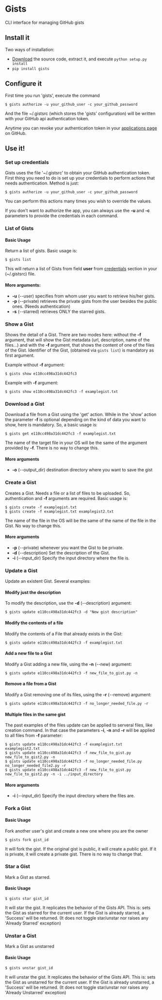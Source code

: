 Gists
=====

CLI interface for managing GitHub gists

Install it
----------

Two ways of installation:

* [Download](https://github.com/jdevesa/gists/zipball/master) the source code, extract it, and execute `python setup.py install`
* `pip install gists`

Configure it
------------

First time you run 'gists', execute the command

<!-- language: bash -->

    $ gists authorize -u your_github_user -c your_github_password


And the file ~/.gistsrc (which stores the 'gists' configuration) will be written
with your GitHub api authentication token.

Anytime you can revoke your authentication token in your [applications page](https://github.com/settings/applications) on GitHub.

Use it!
-------

### Set up credentials ###

Gists uses the file '~/.gistsrc' to obtain your GitHub authentication token. First thing you need to do is set up your
credentials to perform actions that needs authentication. Method is just:

<!-- language: bash -->

    $ gists authorize -u your_github_user -c your_github_password

<!-- language: lang-none -->

You can perform this actions many times you wish to override the values.

If you don't want to authorize the app, you can always use the **-u** and **-c** parameters to provide the
credentials in each command.


### List of Gists ###

#### Basic Usage ####

Return a list of gists. Basic usage is:

<!-- language: bash -->

    $ gists list

<!-- language: lang-none -->

This will return a list of Gists from field __user__ from [credentials]() section in your (~/.gistsrc) file. 

#### More arguments: ####

* __-u__ (--user) specifies from whom user you want to retrieve his/her gists.
* __-p__ (--private) retrieves the private gists from the user besides the public ones. (Needs authentication)
* __-s__ (--starred) retrieves ONLY the starred gists.



### Show a Gist ###


Shows the detail of a Gist. There are two modes here: without the __-f__ argument, that will show the Gist metadata (url, description, name of the files...) and with the __-f__ argument, that shows the content of one of the files of the Gist. Identifier of the Gist, (obtained via `gists list`) is mandatory as first argument.

Example without __-f__ argument:

<!-- language:bash -->

    $ gists show e110cc498a31dc442fc3

<!-- language: lang-none -->

Example with __-f__ argument:

<!-- language: bash -->

    $ gists show e110cc498a31dc442fc3 -f examplegist.txt

<!-- language: lang-none -->


### Download a Gist ###

Download a file from a Gist using the 'get' action. While in the 'show' action the parameter __-f__ is optional depending on the kind of data you want to show, here is mandatory. So, a basic usage is:

<!-- language: bash -->

    $ gists get e110cc498a31dc442fc3 -f examplegist.txt

<!-- language: lang-none -->

The name of the target file in your OS will be the same of the argument provided by __-f__. There is no way to change this.

#### More arguments ####

* __-o__ (--output\_dir) destination directory where you want to save the gist


### Create a Gist ###

Creates a Gist. Needs a file or a list of files to be uploaded. So, authentication and __-f__ arguments are required. Basic usage is:

<!-- language: bash -->

    $ gists create -f examplegist.txt
    $ gists create -f examplegist.txt examplegist2.txt

<!-- language: lang-none -->

The name of the file in the OS will be the same of the name of the file in the Gist. No way to change this.

#### More arguments ####

* __-p__ (--private) whenever you want the Gist to be private.
* __-d__ (--description) Set the description of the Gist.
* __-i__ (--input\_dir) Specify the input directory where the file is.


### Update a Gist ###

Update an existent Gist. Several examples:

#### Modify just the description ####

To modify the description, use the __-d__ (--description) argument:

<!-- language: bash -->

    $ gists update e110cc498a31dc442fc3 -d "New gist description"

<!-- language: lang-none -->

#### Modify the contents of a file ####

Modify the contents of a File that already exists in the Gist:

<!-- language: bash -->

    $ gists update e110cc498a31dc442fc3 -f examplegist.txt

<!-- language: lang-none -->

#### Add a new file to a Gist ####

Modify a Gist adding a new file, using the __-n__ (--new) argument:

<!-- language: bash -->

    $ gists update e110cc498a31dc442fc3 -f new_file_to_gist.py -n

<!-- language: lang-none -->

#### Remove a file from a Gist ####

Modify a Gist removing one of its files, using the __-r__ (--remove) argument:

<!-- language: bash -->

    $ gists update e110cc498a31dc442fc3 -f no_longer_needed_file.py -r

<!-- language: lang-none -->

#### Multiple files in the same gist ####

The past examples of the files update can be applied to serveral files, like creation command.
In that case the parameters __-i__, __-n__ and __-r__ will be applied to all files from __-f__ parameter:

<!-- language: bash -->

    $ gists update e110cc498a31dc442fc3 -f examplegist.txt examplegist2.txt
    $ gists update e110cc498a31dc442fc3 -f new_file_to_gist.py new_file_to_gist2.py -n
    $ gists update e110cc498a31dc442fc3 -f no_longer_needed_file.py no_longer_needed_file2.py -r
    $ gists update e110cc498a31dc442fc3 -f new_file_to_gist.py new_file_to_gist2.py -n -i ../input_directory

<!-- language: bash-none -->

#### More arguments ####

* __-i__ (--input\_dir) Specify the input directory where the files are.

### Fork a Gist ###

#### Basic Usage ####

Fork another user's gist and create a new one where you are the owner

<!-- language: bash -->

    $ gists fork gist_id

<!-- language: lang-none -->

It will fork the gist. If the original gist is public, it will create a public gist. If it is private, it will
create a private gist. There is no way to change that.

### Star a Gist ###

Mark a Gist as starred.

#### Basic Usage ####

<!-- language: bash -->

    $ gists star gist_id

<!-- language: lang-none -->

It will star the gist. It replicates the behavior of the Gists API. This is: sets the Gist as starred for the current user. If the Gist is already starred, a 'Success' will be returned. (It does not toggle star/unstar nor raises any 'Already Starred' exception)

### Unstar a Gist ###

Mark a Gist as unstarred

#### Basic Usage ####

<!-- language: bash -->

    $ gists unstar gist_id

<!-- language: lang-none -->

It will unstar the gist. It replicates the behavior of the Gists API. This is: sets the Gist as unstarred for the current user. If the Gist is already unstarred, a 'Success' will be returned. (It does not toggle star/unstar nor raises any 'Already Unstarred' exception)
